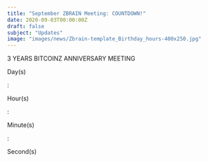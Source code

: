 ```yaml
---
title: "September ZBRAIN Meeting: COUNTDOWN!"
date: 2020-09-03T00:00:00Z
draft: false
subject: "Updates"
image: "images/news/Zbrain-template_Birthday_hours-400x250.jpg"
---
```


3 YEARS BITCOINZ ANNIVERSARY MEETING

Day(s)

:

Hour(s)

:

Minute(s)

:

Second(s)
